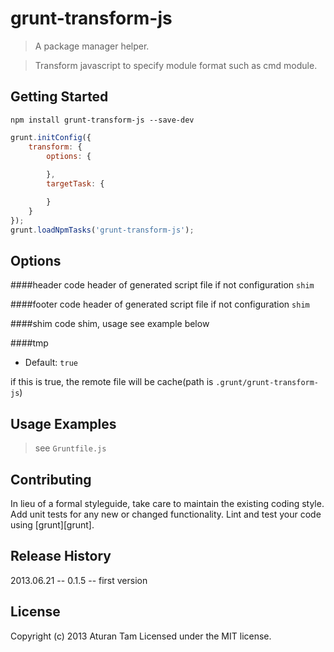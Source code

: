 # grunt-transform-js
> A package manager helper.

> Transform javascript to specify module format such as cmd module.

## Getting Started
```shell
npm install grunt-transform-js --save-dev
```
```js
grunt.initConfig({
	transform: {
		options: {
			
		},
		targetTask: {

		}
	}
});
grunt.loadNpmTasks('grunt-transform-js');
```

## Options

####header
code header of generated script file if not configuration `shim`

####footer
code header of generated script file if not configuration `shim`

####shim
code shim, usage see example below

####tmp
* Default: `true`

if this is true, the remote file will be cache(path is `.grunt/grunt-transform-js`)


## Usage Examples
> see `Gruntfile.js`

## Contributing
In lieu of a formal styleguide, take care to maintain the existing coding style. Add unit tests for any new or changed functionality. Lint and test your code using [grunt][grunt].

## Release History
2013.06.21 -- 0.1.5 -- first version

## License
Copyright (c) 2013 Aturan Tam
Licensed under the MIT license.
